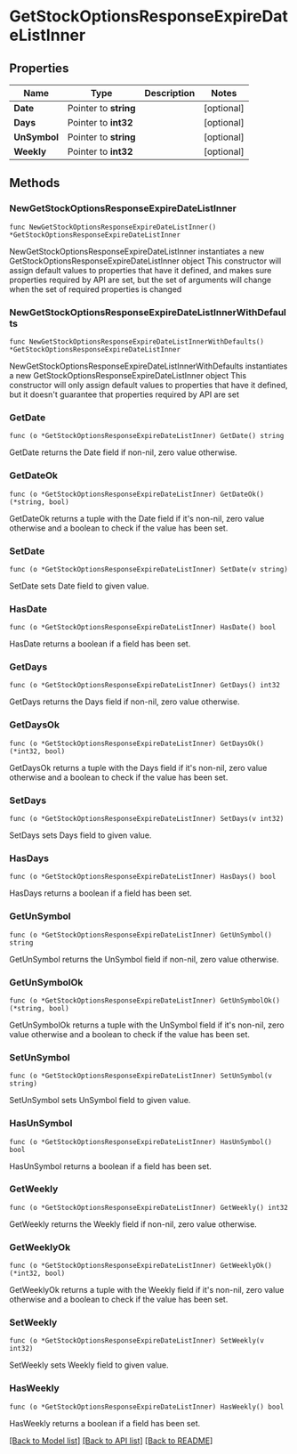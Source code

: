 # GetStockOptionsResponseExpireDateListInner

## Properties

Name | Type | Description | Notes
------------ | ------------- | ------------- | -------------
**Date** | Pointer to **string** |  | [optional] 
**Days** | Pointer to **int32** |  | [optional] 
**UnSymbol** | Pointer to **string** |  | [optional] 
**Weekly** | Pointer to **int32** |  | [optional] 

## Methods

### NewGetStockOptionsResponseExpireDateListInner

`func NewGetStockOptionsResponseExpireDateListInner() *GetStockOptionsResponseExpireDateListInner`

NewGetStockOptionsResponseExpireDateListInner instantiates a new GetStockOptionsResponseExpireDateListInner object
This constructor will assign default values to properties that have it defined,
and makes sure properties required by API are set, but the set of arguments
will change when the set of required properties is changed

### NewGetStockOptionsResponseExpireDateListInnerWithDefaults

`func NewGetStockOptionsResponseExpireDateListInnerWithDefaults() *GetStockOptionsResponseExpireDateListInner`

NewGetStockOptionsResponseExpireDateListInnerWithDefaults instantiates a new GetStockOptionsResponseExpireDateListInner object
This constructor will only assign default values to properties that have it defined,
but it doesn't guarantee that properties required by API are set

### GetDate

`func (o *GetStockOptionsResponseExpireDateListInner) GetDate() string`

GetDate returns the Date field if non-nil, zero value otherwise.

### GetDateOk

`func (o *GetStockOptionsResponseExpireDateListInner) GetDateOk() (*string, bool)`

GetDateOk returns a tuple with the Date field if it's non-nil, zero value otherwise
and a boolean to check if the value has been set.

### SetDate

`func (o *GetStockOptionsResponseExpireDateListInner) SetDate(v string)`

SetDate sets Date field to given value.

### HasDate

`func (o *GetStockOptionsResponseExpireDateListInner) HasDate() bool`

HasDate returns a boolean if a field has been set.

### GetDays

`func (o *GetStockOptionsResponseExpireDateListInner) GetDays() int32`

GetDays returns the Days field if non-nil, zero value otherwise.

### GetDaysOk

`func (o *GetStockOptionsResponseExpireDateListInner) GetDaysOk() (*int32, bool)`

GetDaysOk returns a tuple with the Days field if it's non-nil, zero value otherwise
and a boolean to check if the value has been set.

### SetDays

`func (o *GetStockOptionsResponseExpireDateListInner) SetDays(v int32)`

SetDays sets Days field to given value.

### HasDays

`func (o *GetStockOptionsResponseExpireDateListInner) HasDays() bool`

HasDays returns a boolean if a field has been set.

### GetUnSymbol

`func (o *GetStockOptionsResponseExpireDateListInner) GetUnSymbol() string`

GetUnSymbol returns the UnSymbol field if non-nil, zero value otherwise.

### GetUnSymbolOk

`func (o *GetStockOptionsResponseExpireDateListInner) GetUnSymbolOk() (*string, bool)`

GetUnSymbolOk returns a tuple with the UnSymbol field if it's non-nil, zero value otherwise
and a boolean to check if the value has been set.

### SetUnSymbol

`func (o *GetStockOptionsResponseExpireDateListInner) SetUnSymbol(v string)`

SetUnSymbol sets UnSymbol field to given value.

### HasUnSymbol

`func (o *GetStockOptionsResponseExpireDateListInner) HasUnSymbol() bool`

HasUnSymbol returns a boolean if a field has been set.

### GetWeekly

`func (o *GetStockOptionsResponseExpireDateListInner) GetWeekly() int32`

GetWeekly returns the Weekly field if non-nil, zero value otherwise.

### GetWeeklyOk

`func (o *GetStockOptionsResponseExpireDateListInner) GetWeeklyOk() (*int32, bool)`

GetWeeklyOk returns a tuple with the Weekly field if it's non-nil, zero value otherwise
and a boolean to check if the value has been set.

### SetWeekly

`func (o *GetStockOptionsResponseExpireDateListInner) SetWeekly(v int32)`

SetWeekly sets Weekly field to given value.

### HasWeekly

`func (o *GetStockOptionsResponseExpireDateListInner) HasWeekly() bool`

HasWeekly returns a boolean if a field has been set.


[[Back to Model list]](../README.md#documentation-for-models) [[Back to API list]](../README.md#documentation-for-api-endpoints) [[Back to README]](../README.md)


